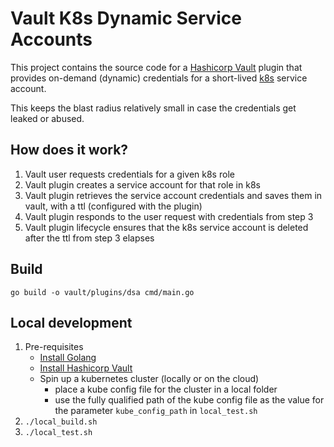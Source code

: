 # Vault K8s Dynamic Service Accounts

This project contains the source code for a [Hashicorp Vault](https://www.vaultproject.io/) plugin that provides
on-demand (dynamic) credentials for a short-lived [k8s](https://kubernetes.io/) service account.

This keeps the blast radius relatively small in case the credentials get leaked or abused.

## How does it work?

1. Vault user requests credentials for a given k8s role
1. Vault plugin creates a service account for that role in k8s
1. Vault plugin retrieves the service account credentials and saves them in vault, with a ttl (configured with the
   plugin)
1. Vault plugin responds to the user request with credentials from step 3
1. Vault plugin lifecycle ensures that the k8s service account is deleted after the ttl from step 3 elapses

## Build

```
go build -o vault/plugins/dsa cmd/main.go
```

## Local development
1. Pre-requisites
   - [Install Golang](https://golang.org/doc/install)
   - [Install Hashicorp Vault](https://learn.hashicorp.com/tutorials/vault/getting-started-install?in=vault/getting-started)
   - Spin up a kubernetes cluster (locally or on the cloud)
      - place a kube config file for the cluster in a local folder
      - use the fully qualified path of the kube config file as the value for the parameter `kube_config_path` in `local_test.sh`
1. `./local_build.sh`
1. `./local_test.sh`
